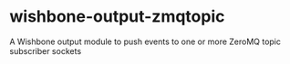 # wishbone-output-zmqtopic
A Wishbone output module to push events to one or more ZeroMQ topic subscriber sockets
